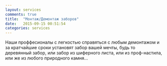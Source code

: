```yaml
---
layout: services
comments: true
title:  "Монтаж/Демонтаж заборов"
date:   2015-09-15 00:51:54
categories: services
---
```


Наши проффесионалы с легкостью справяться с любым демонтажом и за кратчайшие сроки установят забор вашей мечты, будь то деревянный забор, или забор из шиферного листа, или из проф-настила, или же из любого природного камня...